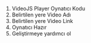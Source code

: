 1. VideoJS Player Oynatıcı Kodu
2. Belirtilen yere Video Adı
3. Belirtilen yere Video Link
4. Oynatıcı Hazır
5. Geliştirmeye yardımcı ol